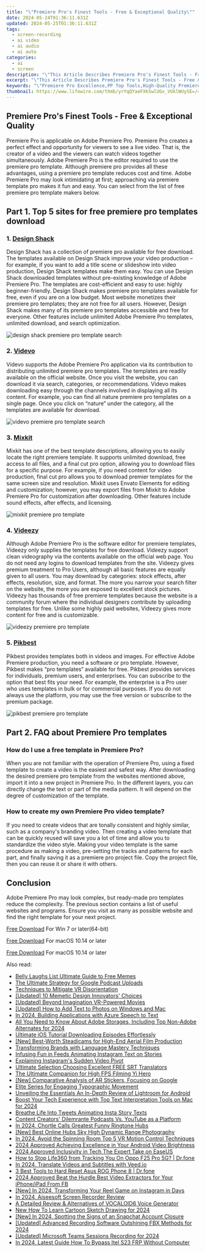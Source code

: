 ```yaml
---
title: "\"Premiere Pro's Finest Tools - Free & Exceptional Quality\""
date: 2024-05-24T01:36:11.631Z
updated: 2024-05-25T01:36:11.631Z
tags: 
  - screen-recording
  - ai video
  - ai audio
  - ai auto
categories: 
  - ai
  - screen
description: "\"This Article Describes Premiere Pro's Finest Tools - Free & Exceptional Quality\""
excerpt: "\"This Article Describes Premiere Pro's Finest Tools - Free & Exceptional Quality\""
keywords: "\"Premiere Pro Excellence,PP Top Tools,High-Quality Premiere,Unique Pro Tools,Best Premiere Tools,Free Premium PPro,Exceptional Pro Quality\""
thumbnail: https://www.lifewire.com/thmb/yrYqQYaeFXkSwlUGx_VUklWUySE=/400x300/filters:no_upscale():max_bytes(150000):strip_icc()/batteryelectrolytewateracid-56ad078f3df78cf772b6676a.jpg
---
```


## Premiere Pro's Finest Tools - Free & Exceptional Quality

Premiere Pro is applicable on Adobe Premiere Pro. Premiere Pro creates a perfect effect and opportunity for viewers to see a live video. That is, the creator of a video and the viewers can watch videos together simultaneously. Adobe Premiere Pro is the editor required to use the premiere pro template. Although premiere pro provides all these advantages, using a premiere pro template reduces cost and time. Adobe Premiere Pro may look intimidating at first; approaching via premiere template pro makes it fun and easy. You can select from the list of free premiere pro template makers below.

## Part 1\. Top 5 sites for free premiere pro templates download

### 1\. [**Design Shack**](https://designshack.net/premiere-pro-templates/)

Design Shack has a collection of premiere pro available for free download. The templates available on Design Shack improve your video production – for example, if you want to add a title scene or slideshow into video production, Design Shack templates make them easy. You can use Design Shack downloaded templates without pre-existing knowledge of Adobe Premiere Pro. The templates are cost-efficient and easy to use: highly beginner-friendly. Design Shack makes premiere pro templates available for free, even if you are on a low budget. Most website monetizes their premiere pro templates; they are not free for all users. However, Design Shack makes many of its premiere pro templates accessible and free for everyone. Other features include unlimited Adobe Premiere Pro templates, unlimited download, and search optimization.

![design shack premiere pro template search](https://images.wondershare.com/filmora/article-images/2022/07/design-shack.jpg)

### 2\. [Videvo](https://www.videvo.net/premiere-pro-templates/)

Videvo supports the Adobe Premiere Pro application via its contribution to distributing unlimited premiere pro templates. The templates are readily available on the official website. Once you visit the website, you can download it via search, categories, or recommendations. Videvo makes downloading easy through the channels involved in displaying all its content. For example, you can find all nature premiere pro templates on a single page. Once you click on “nature” under the category, all the templates are available for download.

![videvo premiere pro template search](https://images.wondershare.com/filmora/article-images/2022/07/videvo.jpg)

### 3\. [**Mixkit**](https://mixkit.co/free-premiere-pro-templates/)

Mixkit has one of the best template descriptions, allowing you to easily locate the right premiere template. It supports unlimited download, free access to all files, and a final cut pro option, allowing you to download files for a specific purpose. For example, if you need content for video production, final cut pro allows you to download premier templates for the same screen size and resolution. Mixkit uses Envato Elements for editing and customization; however, you may export files from Mixkit to Adobe Premiere Pro for customization after downloading. Other features include sound effects, after effects, and licensing.

![mixkit premiere pro template](https://images.wondershare.com/filmora/article-images/2022/07/mixkit.jpg)

### 4\. [Videezy](https://www.videezy.com/free-video/premiere-pro-templates)

Although Adobe Premiere Pro is the software editor for premiere templates, Videezy only supplies the templates for free download. Videezy support clean videography via the contents available on the official web page. You do not need any logins to download templates from the site. Videezy gives premium treatment to Pro Users, although all basic features are equally given to all users. You may download by categories: stock effects, after effects, resolution, size, and format. The more you narrow your search filter on the website, the more you are exposed to excellent stock pictures. Videezy has thousands of free premiere templates because the website is a community forum where the individual designers contribute by uploading templates for free. Unlike some highly paid websites, Videezy gives more content for free and is customizable.

![videezy premiere pro template](https://images.wondershare.com/filmora/article-images/2022/07/videezy.jpg)

### 5\. [Pikbest](https://pikbest.com/free-video/premiere-pro.html)

Pikbest provides templates both in videos and images. For effective Adobe Premiere production, you need a software or pro template. However, Pikbest makes “pro templates“ available for free. Pikbest provides services for individuals, premium users, and enterprises. You can subscribe to the option that best fits your need. For example, the enterprise is a Pro user who uses templates in bulk or for commercial purposes. If you do not always use the platform, you may use the free version or subscribe to the premium package.

![pikbest premiere pro template](https://images.wondershare.com/filmora/article-images/2022/07/pikbest.jpg)

## Part 2\. FAQ about Premiere Pro templates

### How do I use a free template in Premiere Pro?

When you are not familiar with the operation of Premiere Pro, using a fixed template to create a video is the easiest and safest way. After downloading the desired premiere pro template from the websites mentioned above, import it into a new project in Premiere Pro. In the different layers, you can directly change the text or part of the media pattern. It will depend on the degree of customization of the template.

### How to create my own Premiere Pro video template?

If you need to create videos that are tonally consistent and highly similar, such as a company's branding video. Then creating a video template that can be quickly reused will save you a lot of time and allow you to standardize the video style. Making your video template is the same procedure as making a video, pre-setting the tracks and patterns for each part, and finally saving it as a premiere pro project file. Copy the project file, then you can reuse it or share it with others.

## Conclusion

Adobe Premiere Pro may look complex, but ready-made pro templates reduce the complexity. The previous section contains a list of useful websites and programs. Ensure you visit as many as possible website and find the right template for your next project.

[Free Download](https://tools.techidaily.com/wondershare/filmora/download/) For Win 7 or later(64-bit)

[Free Download](https://tools.techidaily.com/wondershare/filmora/download/) For macOS 10.14 or later

[Free Download](https://tools.techidaily.com/wondershare/filmora/download/) For macOS 10.14 or later

<ins class="adsbygoogle"
     style="display:block"
     data-ad-format="autorelaxed"
     data-ad-client="ca-pub-7571918770474297"
     data-ad-slot="1223367746"></ins>

<ins class="adsbygoogle"
     style="display:block"
     data-ad-format="autorelaxed"
     data-ad-client="ca-pub-7571918770474297"
     data-ad-slot="1223367746"></ins>



<ins class="adsbygoogle"
     style="display:block"
     data-ad-client="ca-pub-7571918770474297"
     data-ad-slot="8358498916"
     data-ad-format="auto"
     data-full-width-responsive="true"></ins>


<span class="atpl-alsoreadstyle">Also read:</span>
<div><ul>
<li><a href="https://extra-hints.techidaily.com/belly-laughs-list-ultimate-guide-to-free-memes/"><u>Belly Laughs List  Ultimate Guide to Free Memes</u></a></li>
<li><a href="https://extra-hints.techidaily.com/the-ultimate-strategy-for-google-podcast-uploads/"><u>The Ultimate Strategy for Google Podcast Uploads</u></a></li>
<li><a href="https://extra-hints.techidaily.com/techniques-to-mitigate-vr-disorientation/"><u>Techniques to Mitigate VR Disorientation</u></a></li>
<li><a href="https://extra-hints.techidaily.com/updated-10-memetic-design-innovators-choices/"><u>[Updated] 10 Memetic Design Innovators' Choices</u></a></li>
<li><a href="https://extra-hints.techidaily.com/updated-beyond-imagination-vr-powered-movies/"><u>[Updated] Beyond Imagination  VR-Powered Movies</u></a></li>
<li><a href="https://extra-hints.techidaily.com/updated-how-to-add-text-to-photos-on-windows-and-mac/"><u>[Updated] How to Add Text to Photos on Windows and Mac</u></a></li>
<li><a href="https://extra-hints.techidaily.com/in-2024-building-applications-with-azure-speech-to-text/"><u>In 2024, Building Applications with Azure Speech to Text</u></a></li>
<li><a href="https://extra-hints.techidaily.com/all-you-need-to-know-about-adobe-storages-including-top-non-adobe-alternates-for-2024/"><u>All You Need to Know About Adobe Storages, Including Top Non-Adobe Alternates for 2024</u></a></li>
<li><a href="https://extra-hints.techidaily.com/ultimate-ios-tutorial-downloading-episodes-effortlessly/"><u>Ultimate iOS Tutorial  Downloading Episodes Effortlessly</u></a></li>
<li><a href="https://extra-hints.techidaily.com/new-best-worth-steadicams-for-high-end-aerial-film-production/"><u>[New] Best-Worth Steadicams for High-End Aerial Film Production</u></a></li>
<li><a href="https://extra-hints.techidaily.com/transforming-brands-with-language-mastery-techniques/"><u>Transforming Brands with Language Mastery Techniques</u></a></li>
<li><a href="https://extra-hints.techidaily.com/infusing-fun-in-feeds-animating-instagram-text-on-stories/"><u>Infusing Fun in Feeds  Animating Instagram Text on Stories</u></a></li>
<li><a href="https://extra-hints.techidaily.com/explaining-instagrams-sudden-video-pivot/"><u>Explaining Instagram's Sudden Video Pivot</u></a></li>
<li><a href="https://extra-hints.techidaily.com/ultimate-selection-choosing-excellent-free-srt-translators/"><u>Ultimate Selection  Choosing Excellent FREE SRT Translators</u></a></li>
<li><a href="https://extra-hints.techidaily.com/the-ultimate-companion-for-high-fps-filming-yi-hero/"><u>The Ultimate Companion for High FPS Filming  Yi Hero</u></a></li>
<li><a href="https://extra-hints.techidaily.com/new-comparative-analysis-of-ar-stickers-focusing-on-google/"><u>[New] Comparative Analysis of AR Stickers, Focusing on Google</u></a></li>
<li><a href="https://extra-hints.techidaily.com/elite-series-for-engaging-typographic-movement/"><u>Elite Series for Engaging Typographic Movement</u></a></li>
<li><a href="https://extra-hints.techidaily.com/unveiling-the-essentials-an-in-depth-review-of-lightroom-for-android/"><u>Unveiling the Essentials  An In-Depth Review of Lightroom for Android</u></a></li>
<li><a href="https://extra-hints.techidaily.com/boost-your-tech-experience-with-top-text-interpretation-tools-on-mac-for-2024/"><u>Boost Your Tech Experience with Top Text Interpretation Tools on Mac for 2024</u></a></li>
<li><a href="https://extra-hints.techidaily.com/breathe-life-into-tweets-animating-insta-story-texts/"><u>Breathe Life Into Tweets  Animating Insta Story Texts</u></a></li>
<li><a href="https://extra-hints.techidaily.com/content-creators-dilemrante-podcasts-vs-youtube-as-a-platform/"><u>Content Creators' Dilemrante  Podcasts Vs. YouTube as a Platform</u></a></li>
<li><a href="https://extra-hints.techidaily.com/in-2024-chortle-calls-greatest-funny-ringtone-hubs/"><u>In 2024, Chortle Calls  Greatest Funny Ringtone Hubs</u></a></li>
<li><a href="https://extra-hints.techidaily.com/new-best-online-hubs-sky-high-dynamic-range-photography/"><u>[New] Best Online Hubs  Sky High Dynamic Range Photography</u></a></li>
<li><a href="https://extra-hints.techidaily.com/in-2024-avoid-the-spinning-room-top-5-vr-motion-control-techniques/"><u>In 2024, Avoid the Spinning Room  Top 5 VR Motion Control Techniques</u></a></li>
<li><a href="https://extra-hints.techidaily.com/2024-approved-achieving-excellence-in-your-android-video-brightness/"><u>2024 Approved  Achieving Excellence in Your Android Video Brightness</u></a></li>
<li><a href="https://video-capture.techidaily.com/2024-approved-inclusivity-in-tech-the-expert-take-on-easeus/"><u>2024 Approved  Inclusivity in Tech  The Expert Take on EaseUS</u></a></li>
<li><a href="https://change-location.techidaily.com/how-to-stop-life360-from-tracking-you-on-oppo-f25-pro-5g-drfone-by-drfone-virtual-android/"><u>How to Stop Life360 from Tracking You On Oppo F25 Pro 5G? | Dr.fone</u></a></li>
<li><a href="https://ai-voice-clone.techidaily.com/in-2024-translate-videos-and-subtitles-with-veedio/"><u>In 2024, Translate Videos and Subtitles with Veed.io</u></a></li>
<li><a href="https://phone-solutions.techidaily.com/3-best-tools-to-hard-reset-asus-rog-phone-8-drfone-by-drfone-reset-android-reset-android/"><u>3 Best Tools to Hard Reset Asus ROG Phone 8 | Dr.fone</u></a></li>
<li><a href="https://facebook-clips.techidaily.com/2024-approved-beat-the-hurdle-best-video-extractors-for-your-iphoneipad-from-fb/"><u>2024 Approved  Beat the Hurdle  Best Video Extractors for Your iPhone/iPad From FB</u></a></li>
<li><a href="https://instagram-video-files.techidaily.com/new-in-2024-transforming-your-reel-game-on-instagram-in-days/"><u>[New] In 2024, Transforming Your Reel Game on Instagram in Days</u></a></li>
<li><a href="https://digital-screen-recording.techidaily.com/in-2024-aiseesoft-screen-recorder-review/"><u>In 2024, Aiseesoft Screen Recorder Review</u></a></li>
<li><a href="https://ai-voice.techidaily.com/a-detailed-review-and-alternatives-of-vocaloid6-voice-generator/"><u>A Detailed Review & Alternatives of VOCALOID6 Voice Generator</u></a></li>
<li><a href="https://animation-videos.techidaily.com/new-how-to-learn-cartoon-sketch-drawing-for-2024/"><u>New How To Learn Cartoon Sketch Drawing for 2024</u></a></li>
<li><a href="https://snapchat-videos.techidaily.com/new-in-2024-spotting-the-signs-of-an-snapchat-account-closure/"><u>[New] In 2024, Spotting the Signs of an Snapchat Account Closure</u></a></li>
<li><a href="https://video-screen-grab.techidaily.com/updated-advanced-recording-software-outshining-fbx-methods-for-2024/"><u>[Updated] Advanced Recording Software Outshining FBX Methods for 2024</u></a></li>
<li><a href="https://screen-activity-recording.techidaily.com/updated-microsoft-teams-sessions-recording-for-2024/"><u>[Updated] Microsoft Teams Sessions Recording for 2024</u></a></li>
<li><a href="https://bypass-frp.techidaily.com/in-2024-latest-guide-how-to-bypass-itel-s23-frp-without-computer-by-drfone-android/"><u>In 2024, Latest Guide How To Bypass Itel S23 FRP Without Computer</u></a></li>
</ul></div>

